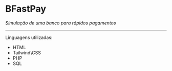 # BFastPay

*Simulação de uma banco para rápidos pagamentos*

-----------------------------------------------------------------------------------

Linguagens utilizadas:

- HTML
- Tailwind\CSS
- PHP
- SQL

